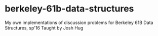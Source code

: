 # berkeley-61b-data-structures
My own implementations of discussion problems for Berkeley 61B Data Structures, sp'16 Taught by Josh Hug
